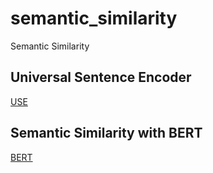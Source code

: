 # semantic_similarity
Semantic Similarity

## Universal Sentence Encoder
[USE](https://www.tensorflow.org/hub/tutorials/semantic_similarity_with_tf_hub_universal_encoder)


## Semantic Similarity with BERT
[BERT](https://keras.io/examples/nlp/semantic_similarity_with_bert/)
